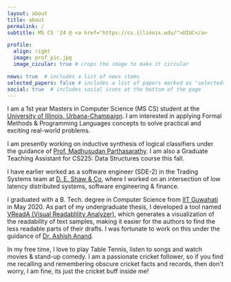 ```yaml
---
layout: about
title: about
permalink: /
subtitle: MS CS '24 @ <a href="https://cs.illinois.edu/">UIUC</a>

profile:
  align: right
  image: prof_pic.jpg
  image_cicular: true # crops the image to make it circular

news: true  # includes a list of news items
selected_papers: false # includes a list of papers marked as "selected={true}"
social: true  # includes social icons at the bottom of the page
---
```


I am a 1st year Masters in Computer Science (MS CS) student at the [University of Illinois, Urbana-Champaign](https://cs.illinois.edu/). I am interested in applying Formal Methods & Programming Languages concepts to solve practical
and exciting real-world problems.

I am presently working on inductive synthesis of logical classifiers under the guidance of [Prof. Madhusudan Parthasarathy](https://madhu.cs.illinois.edu/). I am also a Graduate Teaching Assistant for CS225: Data Structures course this fall.

I have earlier worked as a software engineer (SDE-2) in the Trading Systems team at <a href="https://www.deshawindia.com/">D. E. Shaw & Co</a>, where I worked on an intersection of low latency distributed systems, software engineering & finance.

I graduated with a B. Tech. degree in Computer Science from <a href="https://www.iitg.ac.in/">IIT Guwahati</a> in May 2020. As part of my undergraduate thesis, I developed a tool named [VReadA (Visual Readablility Analyzer)](https://github.com/sgomber/VReadA), which generates a visualization of the readability of text samples, making it easier for the authors to find the less readable parts of their drafts. I was fortunate to work on this under the guidance of <a href="https://www.iitg.ac.in/anand.ashish/">Dr. Ashish Anand</a>.

In my free time, I love to play Table Tennis, listen to songs and watch movies & stand-up comedy. I am a passionate cricket follower, so if you find me recalling and remembering obscure cricket facts and records, then don't worry, I am fine, its just the cricket buff inside me!
